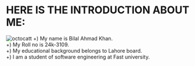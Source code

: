 # **HERE IS THE INTRODUCTION ABOUT ME:**
![octocatt](https://github.com/user-attachments/assets/4348f7d3-312f-4c25-8a0e-cc664ef46d6f)
+) My name is Bilal Ahmad Khan.\
+) My Roll no is 24k-3109.\
+) My educational background belongs to Lahore board.\
+) I am a student of software engineering at Fast university.
